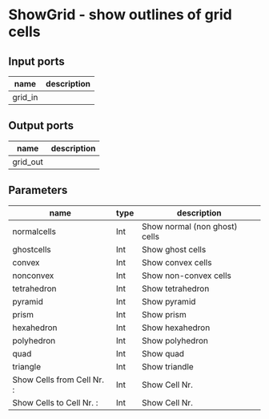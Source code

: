 [headline]:<>
ShowGrid - show outlines of grid cells
======================================
[headline]:<>
[inputPorts]:<>
Input ports
-----------
|name|description|
|-|-|
|grid_in||


[inputPorts]:<>
[outputPorts]:<>
Output ports
------------
|name|description|
|-|-|
|grid_out||


[outputPorts]:<>
[parameters]:<>
Parameters
----------
|name|type|description|
|-|-|-|
|normalcells|Int|Show normal (non ghost) cells|
|ghostcells|Int|Show ghost cells|
|convex|Int|Show convex cells|
|nonconvex|Int|Show non-convex cells|
|tetrahedron|Int|Show tetrahedron|
|pyramid|Int|Show pyramid|
|prism|Int|Show prism|
|hexahedron|Int|Show hexahedron|
|polyhedron|Int|Show polyhedron|
|quad|Int|Show quad|
|triangle|Int|Show triandle|
|Show Cells from Cell Nr. :|Int|Show Cell Nr.|
|Show Cells to Cell Nr. :|Int|Show Cell Nr.|

[parameters]:<>

